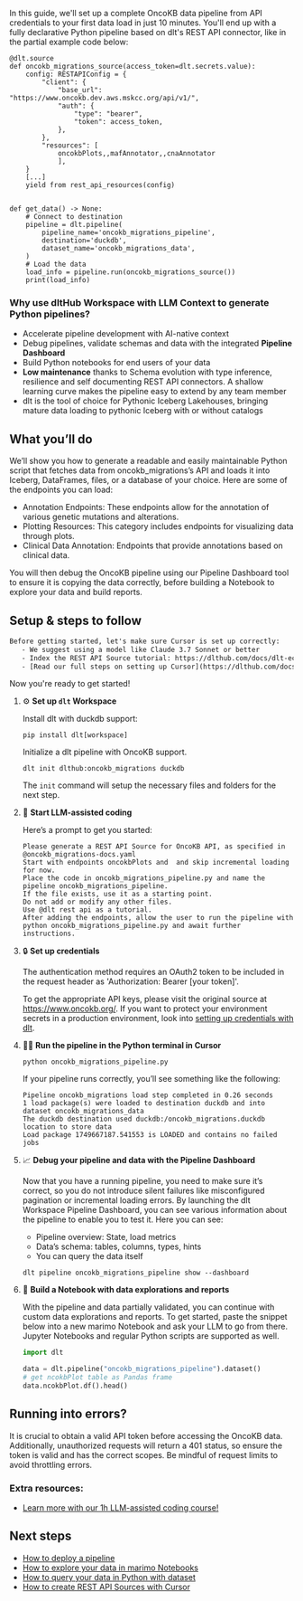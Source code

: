In this guide, we'll set up a complete OncoKB data pipeline from API credentials to your first data load in just 10 minutes. You'll end up with a fully declarative Python pipeline based on dlt's REST API connector, like in the partial example code below:

```python-outcome
@dlt.source
def oncokb_migrations_source(access_token=dlt.secrets.value):
    config: RESTAPIConfig = {
        "client": {
            "base_url": "https://www.oncokb.dev.aws.mskcc.org/api/v1/",
            "auth": {
                "type": "bearer",
                "token": access_token,
            },
        },
        "resources": [
            oncokbPlots,,mafAnnotator,,cnaAnnotator
            ],
    }
    [...]
    yield from rest_api_resources(config)


def get_data() -> None:
    # Connect to destination
    pipeline = dlt.pipeline(
        pipeline_name='oncokb_migrations_pipeline',
        destination='duckdb',
        dataset_name='oncokb_migrations_data', 
    )
    # Load the data
    load_info = pipeline.run(oncokb_migrations_source())
    print(load_info) 
```

### Why use dltHub Workspace with LLM Context to generate Python pipelines?

- Accelerate pipeline development with AI-native context
- Debug pipelines, validate schemas and data with the integrated **Pipeline Dashboard**
- Build Python notebooks for end users of your data
- **Low maintenance** thanks to Schema evolution with type inference, resilience and self documenting REST API connectors. A shallow learning curve makes the pipeline easy to extend by any team member
- dlt is the tool of choice for Pythonic Iceberg Lakehouses, bringing mature data loading to pythonic Iceberg with or without catalogs

## What you’ll do

We’ll show you how to generate a readable and easily maintainable Python script that fetches data from oncokb_migrations’s API and loads it into Iceberg, DataFrames, files, or a database of your choice. Here are some of the endpoints you can load:

- Annotation Endpoints: These endpoints allow for the annotation of various genetic mutations and alterations.
- Plotting Resources: This category includes endpoints for visualizing data through plots.
- Clinical Data Annotation: Endpoints that provide annotations based on clinical data.

You will then debug the OncoKB pipeline using our Pipeline Dashboard tool to ensure it is copying the data correctly, before building a Notebook to explore your data and build reports.

## Setup & steps to follow

```default
Before getting started, let's make sure Cursor is set up correctly:
   - We suggest using a model like Claude 3.7 Sonnet or better
   - Index the REST API Source tutorial: https://dlthub.com/docs/dlt-ecosystem/verified-sources/rest_api/ and add it to context as **@dlt rest api**
   - [Read our full steps on setting up Cursor](https://dlthub.com/docs/dlt-ecosystem/llm-tooling/cursor-restapi#23-configuring-cursor-with-documentation)
```

Now you're ready to get started!

1. ⚙️ **Set up `dlt` Workspace**
    
    Install dlt with duckdb support:
    ```shell
    pip install dlt[workspace]
    ```

    Initialize a dlt pipeline with OncoKB support.
    ```shell
    dlt init dlthub:oncokb_migrations duckdb
    ```

    The `init` command will setup the necessary files and folders for the next step.
    
2. 🤠 **Start LLM-assisted coding**
    
    Here’s a prompt to get you started:
    
    ```prompt
    Please generate a REST API Source for OncoKB API, as specified in @oncokb_migrations-docs.yaml 
    Start with endpoints oncokbPlots and  and skip incremental loading for now. 
    Place the code in oncokb_migrations_pipeline.py and name the pipeline oncokb_migrations_pipeline. 
    If the file exists, use it as a starting point. 
    Do not add or modify any other files. 
    Use @dlt rest api as a tutorial. 
    After adding the endpoints, allow the user to run the pipeline with python oncokb_migrations_pipeline.py and await further instructions.
    ```

    
3. 🔒 **Set up credentials** 
    
    The authentication method requires an OAuth2 token to be included in the request header as 'Authorization: Bearer [your token]'.
    
    To get the appropriate API keys, please visit the original source at https://www.oncokb.org/.
    If you want to protect your environment secrets in a production environment, look into [setting up credentials with dlt](https://dlthub.com/docs/walkthroughs/add_credentials).
    
4. 🏃‍♀️ **Run the pipeline in the Python terminal in Cursor**
    
    ```shell
    python oncokb_migrations_pipeline.py
    ```
    
    If your pipeline runs correctly, you’ll see something like the following:
    
    ```shell
    Pipeline oncokb_migrations load step completed in 0.26 seconds
    1 load package(s) were loaded to destination duckdb and into dataset oncokb_migrations_data
    The duckdb destination used duckdb:/oncokb_migrations.duckdb location to store data
    Load package 1749667187.541553 is LOADED and contains no failed jobs
    ```
    
5. 📈 **Debug your pipeline and data with the Pipeline Dashboard**

    Now that you have a running pipeline, you need to make sure it’s correct, so you do not introduce silent failures like misconfigured pagination or incremental loading errors. By launching the dlt Workspace Pipeline Dashboard, you can see various information about the pipeline to enable you to test it. Here you can see:
    - Pipeline overview: State, load metrics
    - Data’s schema: tables, columns, types, hints
    - You can query the data itself
    
    ```shell
    dlt pipeline oncokb_migrations_pipeline show --dashboard
    ```
    
6. 🐍 **Build a Notebook with data explorations and reports**

    With the pipeline and data partially validated, you can continue with custom data explorations and reports. To get started, paste the snippet below into a new marimo Notebook and ask your LLM to go from there. Jupyter Notebooks and regular Python scripts are supported as well.

    
    ```python
    import dlt

   data = dlt.pipeline("oncokb_migrations_pipeline").dataset()
   # get ncokbPlot table as Pandas frame
   data.ncokbPlot.df().head()
    ```

## Running into errors?

It is crucial to obtain a valid API token before accessing the OncoKB data. Additionally, unauthorized requests will return a 401 status, so ensure the token is valid and has the correct scopes. Be mindful of request limits to avoid throttling errors.

### Extra resources:

- [Learn more with our 1h LLM-assisted coding course!](https://www.youtube.com/watch?v=GGid70rnJuM)

## Next steps

- [How to deploy a pipeline](https://dlthub.com/docs/walkthroughs/deploy-a-pipeline)
- [How to explore your data in marimo Notebooks](https://dlthub.com/docs/general-usage/dataset-access/marimo)
- [How to query your data in Python with dataset](https://dlthub.com/docs/general-usage/dataset-access/dataset)
- [How to create REST API Sources with Cursor](https://dlthub.com/docs/dlt-ecosystem/llm-tooling/cursor-restapi)